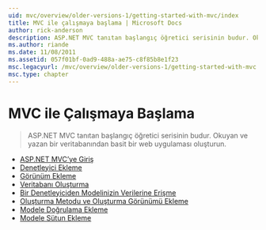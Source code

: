 ```yaml
---
uid: mvc/overview/older-versions-1/getting-started-with-mvc/index
title: MVC ile çalışmaya başlama | Microsoft Docs
author: rick-anderson
description: ASP.NET MVC tanıtan başlangıç öğretici serisinin budur. Okuyan ve yazan bir veritabanından basit bir web uygulaması oluşturun.
ms.author: riande
ms.date: 11/08/2011
ms.assetid: 057f01bf-0ad9-488a-ae75-c8f85b8e1f23
msc.legacyurl: /mvc/overview/older-versions-1/getting-started-with-mvc
msc.type: chapter
---
```

<a name="getting-started-with-mvc"></a>MVC ile Çalışmaya Başlama
====================
> ASP.NET MVC tanıtan başlangıç öğretici serisinin budur. Okuyan ve yazan bir veritabanından basit bir web uygulaması oluşturun.


- [ASP.NET MVC’ye Giriş](getting-started-with-mvc-part1.md)
- [Denetleyici Ekleme](getting-started-with-mvc-part2.md)
- [Görünüm Ekleme](getting-started-with-mvc-part3.md)
- [Veritabanı Oluşturma](getting-started-with-mvc-part4.md)
- [Bir Denetleyiciden Modelinizin Verilerine Erişme](getting-started-with-mvc-part5.md)
- [Oluşturma Metodu ve Oluşturma Görünümü Ekleme](getting-started-with-mvc-part6.md)
- [Modele Doğrulama Ekleme](getting-started-with-mvc-part7.md)
- [Modele Sütun Ekleme](getting-started-with-mvc-part8.md)
